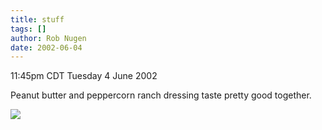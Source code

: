 ```yaml
---
title: stuff
tags: []
author: Rob Nugen
date: 2002-06-04
---
```


<title></title>
<p class=date>11:45pm CDT Tuesday 4 June 2002</p>

<p>Peanut butter and peppercorn ranch dressing taste pretty good
together.</p>



<p><img src='/images/rob/wL-ROB.gif'/></p>

